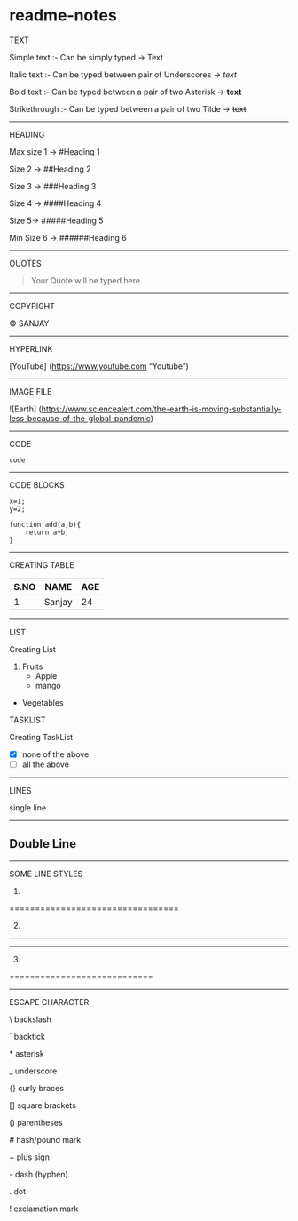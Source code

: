 # readme-notes

TEXT

Simple text :- Can be simply typed → Text

Italic text :- Can be typed between pair of Underscores → _text_

Bold text :- Can be typed between a pair of two Asterisk → **text**

Strikethrough :- Can be typed between a pair of two Tilde → ~~text~~

---
HEADING

Max size 1 → #Heading 1

Size 2 → ##Heading 2

Size 3 → ###Heading 3

Size 4 → ####Heading 4

Size 5→ #####Heading 5

Min Size 6 → ######Heading 6

---
OUOTES

> Your Quote will be typed here
---

COPYRIGHT

&copy; SANJAY

---

HYPERLINK

[YouTube] (https://www.youtube.com “Youtube”)

---


 IMAGE FILE

 ![Earth] (https://www.sciencealert.com/the-earth-is-moving-substantially-less-because-of-the-global-pandemic)

---

 CODE

 `code`

---


 CODE BLOCKS
```
x=1;
y=2;

function add(a,b){
    return a+b;
}
 ```

---

 CREATING TABLE

 |S.NO |NAME |AGE |
 |-----|-----|----|
 |1    | Sanjay|24|

---

 LIST

 Creating List

 1. Fruits
    * Apple
    * mango

* Vegetables

TASKLIST

 Creating TaskList

 - [x] none of the above
 - [ ] all the above

---

 LINES

 single line
 ***

 Double Line
 ---
 ---

SOME LINE STYLES


1.
=================================

2.
***
***

3.

============================

---

ESCAPE CHARACTER

\\ backslash

\` backtick

\* asterisk

\_ underscore

\{} curly braces

\[] square brackets

\() parentheses

\# hash/pound mark

\+ plus sign

\- dash (hyphen)

\. dot

\! exclamation mark
